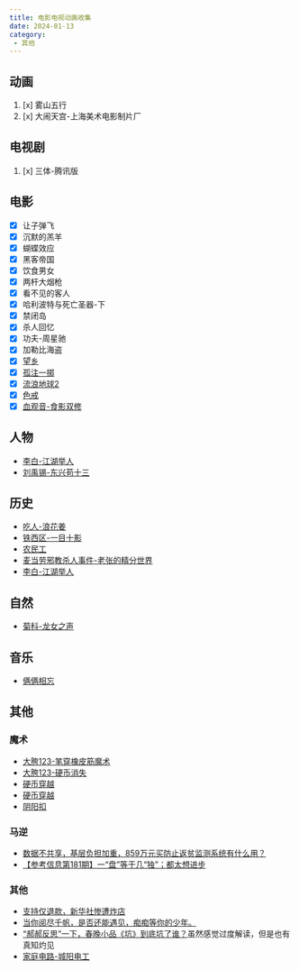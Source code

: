 ```yaml
---
title: 电影电视动画收集
date: 2024-01-13
category:
 - 其他
---
```


## 动画
1. [x] 雾山五行
2. [x] 大闹天宫-上海美术电影制片厂


## 电视剧
1. [x] 三体-腾讯版


## 电影
- [x] 让子弹飞
- [x] 沉默的羔羊
- [x] 蝴蝶效应
- [x] 黑客帝国
- [x] 饮食男女
- [x] 两杆大烟枪
- [x] 看不见的客人
- [x] 哈利波特与死亡圣器-下
- [x] 禁闭岛
- [x] 杀人回忆
- [x] 功夫-周星驰
- [x] 加勒比海盗
- [x] [望乡](https://www.bilibili.com/video/BV1GE421j7Bc)
- [x] [孤注一掷](https://www.bilibili.com/video/BV18f421277A)
- [x] [流浪地球2](https://www.bilibili.com/video/BV11y411h7EE)
- [x] [色戒](https://www.bilibili.com/video/BV1GT421q7D5)
- [x] [血观音-食影双修](https://www.bilibili.com/video/BV1Kw4m1i7j6)

## 人物
- [李白-江湖举人](https://www.bilibili.com/video/BV1E4421976F)
- [刘禹锡-东兴苟十三](https://www.bilibili.com/video/BV1UH4y1M7Yy)

## 历史
- [吃人-浪花姜](https://www.bilibili.com/video/BV177421o7T3)
- [铁西区-一目十影](https://www.bilibili.com/video/BV1iy411B7ZH)
- [农民工](https://www.bilibili.com/video/BV1Qg4y1c7v3)
- [麦当劳邪教杀人事件-老张的精分世界](https://www.bilibili.com/video/BV1ef421D7uj)
- [李白-江湖举人](https://www.bilibili.com/video/BV1US411A7do)

## 自然
- [菊科-龙女之声](https://www.bilibili.com/video/BV1Gr421F7vH)

## 音乐
- [俩俩相忘](https://www.bilibili.com/video/)

## 其他
### 魔术
- [大胯123-笔穿橡皮筋魔术](https://www.bilibili.com/video/BV18Z421s7yK)
- [大胯123-硬币消失](https://www.bilibili.com/video/BV1wm421T7Go)
- [硬币穿越](https://www.bilibili.com/video/BV1ii421D738)
- [硬币穿越](https://www.bilibili.com/video/BV16y411h76p)
- [阴阳扣](https://www.bilibili.com/video/BV1xwHTe3EW6)

### 马逆
- [数据不共享，基层负担加重，859万元买防止返贫监测系统有什么用？](https://www.bilibili.com/video/BV1ie411C7sP)
- [【参考信息第181期】一“盘”等于几“独”；都太想进步](https://www.bilibili.com/video/BV1Rw411E7vF)

### 其他
- [支持仅退款，新华社惨遭炸店](https://www.bilibili.com/video/BV11g4y1D7Cm)
- [当你阅尽千帆，是否还能遇见，痴痴等你的少年。](https://www.bilibili.com/video/BV1w64y1W7zL)
- [“郝郝反思”一下，春晚小品《坑》到底坑了谁？](https://www.bilibili.com/video/BV19P4y1z7Ro)虽然感觉过度解读，但是也有真知灼见
- [家庭电路-城阳电工](https://www.bilibili.com/video/BV1ZZ421u7Dq)
